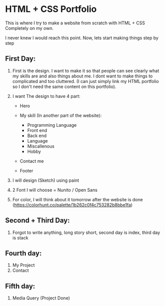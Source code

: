 # HTML + CSS Portfolio

This is where I try to make a website from scratch with HTML + CSS Completely on my own.

I never knew I would reach this point. Now, lets start making things step by step

## First Day:

1. First is the design. I want to make it so that people can see clearly what my skills are and also things about me. I dont want to make things to complicated and too cluttered. (I can just simply link my HTML portfolio so I don't need the same content on this portfolio).

2. I want The design to have 4 part:

   - Hero
   - My skill (In another part of the website):

     - Programming Language
     - Front end
     - Back end
     - Language
     - Miscallenous
     - Hobby

   - Contact me
   - Footer

3. I will design (Sketch) using paint

4. 2 Font I will choose = Nunito / Open Sans

5. For color, I will think about it tomorrow after the website is done (https://colorhunt.co/palette/1b262c0f4c753282b8bbe1fa)

## Second + Third Day:

1. Forgot to write anything, long story short, second day is index, third day is stack

## Fourth day:

1. My Project
2. Contact

## Fifth day:

1. Media Query (Project Done)
